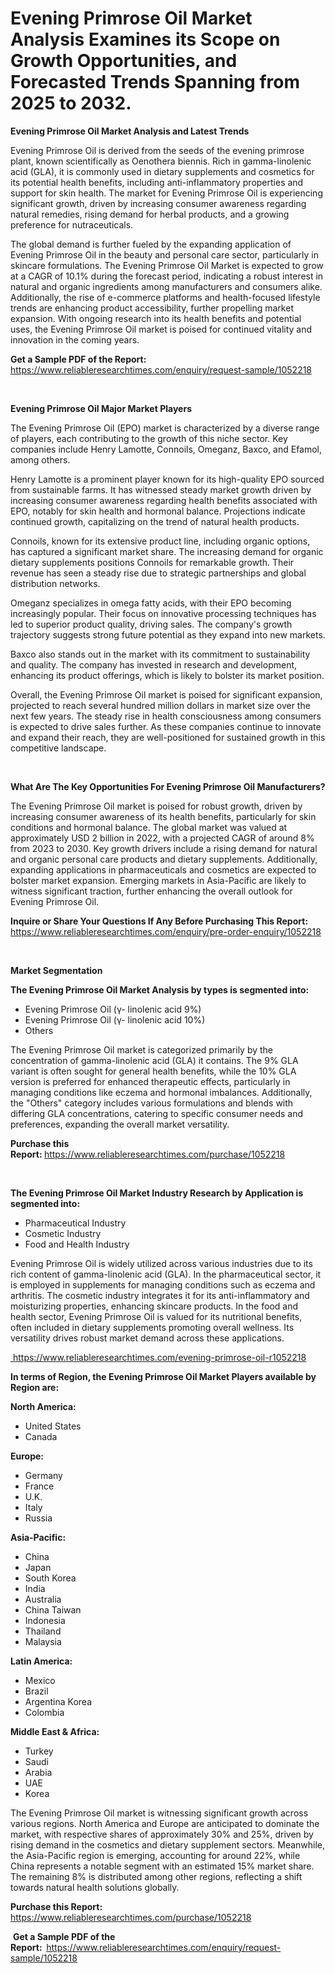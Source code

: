 <p><h1>Evening Primrose Oil Market Analysis Examines its Scope on Growth Opportunities, and Forecasted Trends Spanning from 2025 to 2032.</h1></p><p><strong>Evening Primrose Oil Market Analysis and Latest Trends</strong></p>
<p><p>Evening Primrose Oil is derived from the seeds of the evening primrose plant, known scientifically as Oenothera biennis. Rich in gamma-linolenic acid (GLA), it is commonly used in dietary supplements and cosmetics for its potential health benefits, including anti-inflammatory properties and support for skin health. The market for Evening Primrose Oil is experiencing significant growth, driven by increasing consumer awareness regarding natural remedies, rising demand for herbal products, and a growing preference for nutraceuticals. </p><p>The global demand is further fueled by the expanding application of Evening Primrose Oil in the beauty and personal care sector, particularly in skincare formulations. The Evening Primrose Oil Market is expected to grow at a CAGR of 10.1% during the forecast period, indicating a robust interest in natural and organic ingredients among manufacturers and consumers alike. Additionally, the rise of e-commerce platforms and health-focused lifestyle trends are enhancing product accessibility, further propelling market expansion. With ongoing research into its health benefits and potential uses, the Evening Primrose Oil market is poised for continued vitality and innovation in the coming years.</p></p>
<p><strong>Get a Sample PDF of the Report:&nbsp;</strong> <a href="https://www.reliableresearchtimes.com/enquiry/request-sample/1052218?utm_campaign=3366&utm_medium=2&utm_source=Github&utm_content=ia&utm_term=19042025&utm_id=evening-primrose-oil">https://www.reliableresearchtimes.com/enquiry/request-sample/1052218</a></p>
<p>&nbsp;</p>
<p><strong>Evening Primrose Oil Major Market Players</strong></p>
<p><p>The Evening Primrose Oil (EPO) market is characterized by a diverse range of players, each contributing to the growth of this niche sector. Key companies include Henry Lamotte, Connoils, Omeganz, Baxco, and Efamol, among others.</p><p>Henry Lamotte is a prominent player known for its high-quality EPO sourced from sustainable farms. It has witnessed steady market growth driven by increasing consumer awareness regarding health benefits associated with EPO, notably for skin health and hormonal balance. Projections indicate continued growth, capitalizing on the trend of natural health products.</p><p>Connoils, known for its extensive product line, including organic options, has captured a significant market share. The increasing demand for organic dietary supplements positions Connoils for remarkable growth. Their revenue has seen a steady rise due to strategic partnerships and global distribution networks.</p><p>Omeganz specializes in omega fatty acids, with their EPO becoming increasingly popular. Their focus on innovative processing techniques has led to superior product quality, driving sales. The company's growth trajectory suggests strong future potential as they expand into new markets.</p><p>Baxco also stands out in the market with its commitment to sustainability and quality. The company has invested in research and development, enhancing its product offerings, which is likely to bolster its market position.</p><p>Overall, the Evening Primrose Oil market is poised for significant expansion, projected to reach several hundred million dollars in market size over the next few years. The steady rise in health consciousness among consumers is expected to drive sales further. As these companies continue to innovate and expand their reach, they are well-positioned for sustained growth in this competitive landscape.</p></p>
<p>&nbsp;</p>
<p><strong>What Are The Key Opportunities For Evening Primrose Oil Manufacturers?</strong></p>
<p><p>The Evening Primrose Oil market is poised for robust growth, driven by increasing consumer awareness of its health benefits, particularly for skin conditions and hormonal balance. The global market was valued at approximately USD 2 billion in 2022, with a projected CAGR of around 8% from 2023 to 2030. Key growth drivers include a rising demand for natural and organic personal care products and dietary supplements. Additionally, expanding applications in pharmaceuticals and cosmetics are expected to bolster market expansion. Emerging markets in Asia-Pacific are likely to witness significant traction, further enhancing the overall outlook for Evening Primrose Oil.</p></p>
<p><strong>Inquire or Share Your Questions If Any Before Purchasing This Report:</strong> <a href="https://www.reliableresearchtimes.com/enquiry/pre-order-enquiry/1052218?utm_campaign=3366&utm_medium=2&utm_source=Github&utm_content=ia&utm_term=19042025&utm_id=evening-primrose-oil">https://www.reliableresearchtimes.com/enquiry/pre-order-enquiry/1052218</a></p>
<p>&nbsp;</p>
<p><strong>Market Segmentation</strong></p>
<p><strong>The Evening Primrose Oil Market Analysis by types is segmented into:</strong></p>
<p><ul><li>Evening Primrose Oil (γ- linolenic acid 9%)</li><li>Evening Primrose Oil (γ- linolenic acid 10%)</li><li>Others</li></ul></p>
<p><p>The Evening Primrose Oil market is categorized primarily by the concentration of gamma-linolenic acid (GLA) it contains. The 9% GLA variant is often sought for general health benefits, while the 10% GLA version is preferred for enhanced therapeutic effects, particularly in managing conditions like eczema and hormonal imbalances. Additionally, the "Others" category includes various formulations and blends with differing GLA concentrations, catering to specific consumer needs and preferences, expanding the overall market versatility.</p></p>
<p><strong>Purchase this Report:&nbsp;</strong><a href="https://www.reliableresearchtimes.com/purchase/1052218?utm_campaign=3366&utm_medium=2&utm_source=Github&utm_content=ia&utm_term=19042025&utm_id=evening-primrose-oil">https://www.reliableresearchtimes.com/purchase/1052218</a></p>
<p>&nbsp;</p>
<p><strong>The Evening Primrose Oil Market Industry Research by Application is segmented into:</strong></p>
<p><ul><li>Pharmaceutical Industry</li><li>Cosmetic Industry</li><li>Food and Health Industry</li></ul></p>
<p><p>Evening Primrose Oil is widely utilized across various industries due to its rich content of gamma-linolenic acid (GLA). In the pharmaceutical sector, it is employed in supplements for managing conditions such as eczema and arthritis. The cosmetic industry integrates it for its anti-inflammatory and moisturizing properties, enhancing skincare products. In the food and health sector, Evening Primrose Oil is valued for its nutritional benefits, often included in dietary supplements promoting overall wellness. Its versatility drives robust market demand across these applications.</p></p>
<p><a href="https://www.reliableresearchtimes.com/evening-primrose-oil-r1052218?utm_campaign=3366&utm_medium=2&utm_source=Github&utm_content=ia&utm_term=19042025&utm_id=evening-primrose-oil">&nbsp;https://www.reliableresearchtimes.com/evening-primrose-oil-r1052218</a></p>
<p><strong>In terms of Region, the Evening Primrose Oil Market Players available by Region are:</strong></p>
<p>
    <p> <strong> North America: </strong>
        <ul>
            <li>United States</li>
            <li>Canada</li>
        </ul>
        </p> 
    <p> <strong> Europe: </strong>
        <ul>
            <li>Germany</li>
            <li>France</li>
            <li>U.K.</li>
            <li>Italy</li>
            <li>Russia</li>
        </ul>
        </p> 
    <p> <strong> Asia-Pacific: </strong>
        <ul>
            <li>China</li>
            <li>Japan</li>
            <li>South Korea</li>
            <li>India</li>
            <li>Australia</li>
            <li>China Taiwan</li>
            <li>Indonesia</li>
            <li>Thailand</li>
            <li>Malaysia</li>
        </ul>
        </p> 
    <p> <strong> Latin America: </strong>
        <ul>
            <li>Mexico</li>
            <li>Brazil</li>
            <li>Argentina Korea</li>
            <li>Colombia</li>
        </ul>
        </p> 
    <p> <strong> Middle East & Africa: </strong>
        <ul>
            <li>Turkey</li>
            <li>Saudi</li>
            <li>Arabia</li>
            <li>UAE</li>
            <li>Korea</li>
        </ul>
    </p>
    </p>
<p><p>The Evening Primrose Oil market is witnessing significant growth across various regions. North America and Europe are anticipated to dominate the market, with respective shares of approximately 30% and 25%, driven by rising demand in the cosmetics and dietary supplement sectors. Meanwhile, the Asia-Pacific region is emerging, accounting for around 22%, while China represents a notable segment with an estimated 15% market share. The remaining 8% is distributed among other regions, reflecting a shift towards natural health solutions globally.</p></p>
<p><strong>Purchase this Report: </strong><a href="https://www.reliableresearchtimes.com/purchase/1052218?utm_campaign=3366&utm_medium=2&utm_source=Github&utm_content=ia&utm_term=19042025&utm_id=evening-primrose-oil">https://www.reliableresearchtimes.com/purchase/1052218</a></p>
<p>&nbsp;<strong>Get a Sample PDF of the Report:&nbsp;&nbsp;</strong><a href="https://www.reliableresearchtimes.com/enquiry/request-sample/1052218?utm_campaign=3366&utm_medium=2&utm_source=Github&utm_content=ia&utm_term=19042025&utm_id=evening-primrose-oil">https://www.reliableresearchtimes.com/enquiry/request-sample/1052218</a></p>
<p><strong></strong></p>
<p><p></p><p></p><p></p></p>